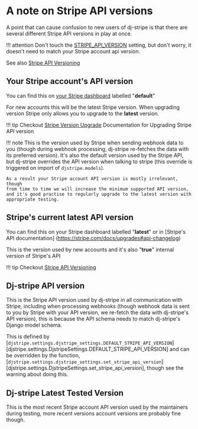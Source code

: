 
# A note on Stripe API versions

A point that can cause confusion to new users of dj-stripe is that there
are several different Stripe API versions in play at once.

!!! attention
    Don't touch the [STRIPE_API_VERSION](reference/settings.md#stripe_api_version-2020-08-27) setting, but don't worry,
    it doesn't need to match your Stripe account api version.

See also [Stripe API Versioning](https://stripe.com/docs/api/versioning)

## Your Stripe account's API version

You can find this on [your Stripe dashboard](https://dashboard.stripe.com/developers) labelled "**default**"

For new accounts this will be the latest Stripe version. When upgrading
version Stripe only allows you to upgrade to the **latest** version.

!!! tip
    Checkout [Stripe Version Upgrade](https://stripe.com/docs/upgrades#how-can-i-upgrade-my-api) Documentation for Upgrading Stripe API version


!!! note
    This is the version used by Stripe when sending webhook data to you
    (though during webhook processing, dj-stripe re-fetches the data with
    its preferred version). It's also the default version used by the Stripe
    API, but dj-stripe overrides the API version when talking to stripe
    (this override is triggered on import of `djstripe.models`).

    As a result your Stripe account API version is mostly irrelevant, though
    from time to time we will increase the minimum supported API version,
    and it's good practise to regularly upgrade to the latest version with
    appropriate testing.

## Stripe's current latest API version

You can find this on your Stripe dashboard labelled "**latest**" or in
[Stripe's API documentation]
(https://stripe.com/docs/upgrades#api-changelog)

This is the version used by new accounts and it's also "**true**" internal
version of Stripe's API

!!! tip
    Checkout [Stripe API Versioning](https://stripe.com/blog/api-versioning) 


## Dj-stripe API version

This is the Stripe API version used by dj-stripe in all communication
with Stripe, including when processing webhooks (though webhook data is
sent to you by Stripe with your API version, we re-fetch the data with
dj-stripe's API version), this is because the API schema needs to match
dj-stripe's Django model schema.

This is defined by [`djstripe.settings.djstripe_settings.DEFAULT_STRIPE_API_VERSION`][djstripe.settings.DjstripeSettings.DEFAULT_STRIPE_API_VERSION] and
can be overridden by the function, [`djstripe.settings.djstripe_settings.set_stripe_api_version`][djstripe.settings.DjstripeSettings.set_stripe_api_version], though see the warning
about doing this.


## Dj-stripe Latest Tested Version

This is the most recent Stripe account API version used by the
maintainers during testing, more recent versions account versions are
probably fine though.
